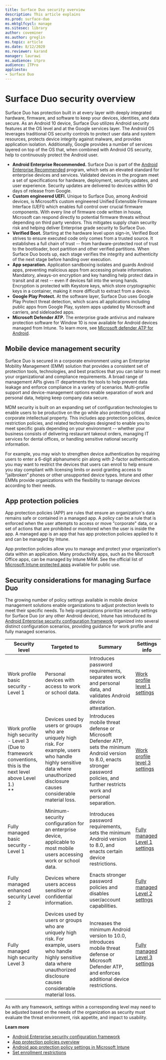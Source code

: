 ```yaml
---
title: Surface Duo security overview
description: This article explains
ms.prod: surface-duo
ms.mktglfcycl: manage
ms.sitesec: library
author: coveminer
ms.author: greglin
ms.topic: article
ms.date: 8/12/2020
ms.reviewer: karand
manager: laurawi
ms.audience: itpro
audience: ITPro
appliesto:
- Surface Duo
---
```


# Surface Duo security overview

Surface Duo has protection built in at every layer with deeply integrated hardware, firmware, and software to keep your devices, identities, and data secure. As an Android 10 device, Surface Duo utilizes Android security features at the OS level and at the Google services layer. The Android OS leverages traditional OS security controls to protect user data and system resources, protects device integrity against malware, and provides application isolation. Additionally, Google provides a number of services layered on top of the OS that, when combined with Android OS security, help to continuously protect the Android user.


- **Android Enterprise Recommended.** Surface Duo is part of the [Android Enterprise Recommended](https://www.android.com/enterprise/recommended/) program, which sets an elevated standard for enterprise devices and services. Validated devices in the program meet a set of specifications for hardware, deployment, security updates, and user experience. Security updates are delivered to devices within 90 days of release from Google.
- **Custom engineered UEFI.** Unique to Surface Duo, among Android devices, is Microsoft’s custom engineered Unified Extensible Firmware Interface (UEFI) which enables full control over crucial firmware components. With every line of firmware code written in house, Microsoft can respond directly to potential firmware threats without depending on third party vendors. This mitigates supply chain security risk and helping deliver Enterprise grade security to Surface Duo.
- **Verified Boot.** Starting at the hardware level upon sign-in, Verified Boot strives to ensure executed code only comes from a trusted source. It establishes a full chain of trust -- from hardware-protected root of trust to the bootloader, boot partition and other verified partitions. When Surface Duo boots up, each stage verifies the integrity and authenticity of the next stage before handing over execution.
- **App separation.** Application sandboxing isolates and guards Android apps, preventing malicious apps from accessing private information. Mandatory, always-on encryption and key handling help protect data in transit and at rest -- even if devices fall into the wrong hands. Encryption is protected with Keystore keys, which store cryptographic keys in a container, making it more difficult to extract from a device.
- **Google Play Protect.** At the software layer, Surface Duo uses Google Play Protect threat detection, which scans all applications including public apps from Google Play, system apps updated by Microsoft and carriers, and sideloaded apps.
- **Microsoft Defender ATP.** The enterprise grade antivirus and malware protection software for Window 10 is now available for Android devices managed from Intune. To learn more, see [Microsoft defender ATP for Android](https://docs.microsoft.com/windows/security/threat-protection/microsoft-defender-atp/microsoft-defender-atp-android). 


## Mobile device management security

Surface Duo is secured in a corporate environment using an Enterprise Mobility Management (EMM) solution that provides a consistent set of protection tools, technologies, and best practices that you can tailor to meet your organizational and compliance requirements. A broad range of management APIs gives IT departments the tools to help prevent data leakage and enforce compliance in a variety of scenarios. Multi-profile support and device-management options enable separation of work and personal data, helping keep company data secure.

MDM security is built on an expanding set of configuration technologies to enable users to be productive on the go while also protecting critical corporate intellectual property. This includes app protection policies, device restriction policies, and related technologies designed to enable you to meet specific goals depending on your environment --  whether your business consists of delivering restaurant takeout orders, managing IT services for dental offices, or handling sensitive national security information. 

For example, you may wish to strengthen device authentication by requiring users to enter a 6-digit alphanumeric pin along with 2-factor authentication.  you may want to restrict the devices that users can enroll to help ensure you stay compliant with licensing limits or avoid granting access to “jailbroken” phones or other unsupported device types.
Intune and other EMMs provide organizations with the flexibility to manage devices according to their needs.

## App protection policies

App protection policies (APP) are rules that ensure an organization's data remains safe or contained in a managed app. A policy can be a rule that is enforced when the user attempts to access or move "corporate" data, or a set of actions that are prohibited or monitored when the user is inside the app. A managed app is an app that has app protection policies applied to it and can be managed by Intune.

App protection policies allow you to manage and protect your organization's data within an application. Many productivity apps, such as the Microsoft Office apps, can be managed by Intune MAM. See the official list of [Microsoft Intune protected apps](https://docs.microsoft.com/mem/intune/apps/apps-supported-intune-apps) available for public use.

## Security considerations for managing Surface Duo

The growing number of policy settings available in mobile device management solutions enable organizations to adjust protection levels to meet their specific needs. To help organizations prioritize security settings for Surface Duo (or any other Android device), Intune has introduced its [Android Enterprise security configuration framework](https://docs.microsoft.com/mem/intune/enrollment/android-configuration-framework) organized into several distinct configuration scenarios, providing guidance for work profile and fully managed scenarios.
 

| Security level                                                                                                       | Targeted to                                                                                                                                                                      | Summary                                                                                                                                                                                     | Settings info                                                                                                                                                                                                                                     |
| -------------------------------------------------------------------------------------------------------------------- | -------------------------------------------------------------------------------------------------------------------------------------------------------------------------------- | ------------------------------------------------------------------------------------------------------------------------------------------------------------------------------------------- | ------------------------------------------------------------------------------------------------------------------------------------------------------------------------------------------------------------------------------------------------- |
| Work profile basic security - Level 1                                                                                | Personal devices with access to work or school data.                                                                                                                             | Introduces password requirements, separates work and personal data, and validates Android device attestation.                                                                               | [Work profile level 1 settings](https://microsoft.sharepoint.com/teams/EpsilonAdminGuide/Shared%20Documents/General/•%09https:/docs.microsoft.com/mem/intune/enrollment/android-work-profile-security-settings#work-profile-basic-security) |
| Work profile high security - Level 3<br>(Due to framework conventions, this is the next level above Level 1.)<br> ** | Devices used by users or groups who are uniquely high risk. For example, users who handle highly sensitive data where unauthorized disclosure causes considerable material loss. | Introduces mobile threat defense or Microsoft Defender ATP, sets the minimum Android version to 8.0, enacts stronger password policies, and further restricts work and personal separation. | [Work profile level 3 settings](https://docs.microsoft.com/mem/intune/enrollment/android-work-profile-security-settings#work-profile-high-security)                                                                                         |
| Fully managed basic security -Level 1                                                                                | Minimum-security configuration for an enterprise device, applicable to most mobile users accessing work or school data.                                                          | Introduces password requirements, sets the minimum Android version to 8.0, and enacts certain device restrictions.                                                                          | [Fully managed Level 1 settings](https://docs.microsoft.com/mem/intune/enrollment/android-fully-managed-security-settings#fully-managed-basic-security)                                                                                     |
| Fully managed enhanced security Level 2                                                                              | Devices where users access sensitive or confidential information.                                                                                                                | Enacts stronger password policies and disables user/account capabilities.                                                                                                                   | [Fully managed Level 2 settngs](https://docs.microsoft.com/mem/intune/enrollment/android-fully-managed-security-settings#fully-managed-enhanced-security)                                                                                   |
| Fully managed high security Level 3                                                                                  | Devices used by users or groups who are uniquely high risk. For example, users who handle highly sensitive data where unauthorized disclosure causes considerable material loss. | Increases the minimum Android version to 10.0, introduces mobile threat defense or Microsoft Defender ATP, and enforces additional device restrictions.                                     | [Fully managed Level 3 settings](https://docs.microsoft.com/mem/intune/enrollment/android-fully-managed-security-settings#fully-managed-high-security)                                                                                      |

 
As with any framework, settings within a corresponding level may need to be adjusted based on the needs of the organization as security must evaluate the threat environment, risk appetite, and impact to usability.
 
 
**Learn more**

- [Android Enterprise security configuration framework](https://docs.microsoft.com/mem/intune/enrollment/android-configuration-framework)
- [App protection policies overview](https://docs.microsoft.com/mem/intune/apps/app-protection-policy)
- [Android app protection policy settings in Microsoft Intune](https://docs.microsoft.com/mem/intune/apps/app-protection-policy-settings-android)
- [Set enrollment restrictions](https://docs.microsoft.com/mem/intune/enrollment/enrollment-restrictions-set)

 

